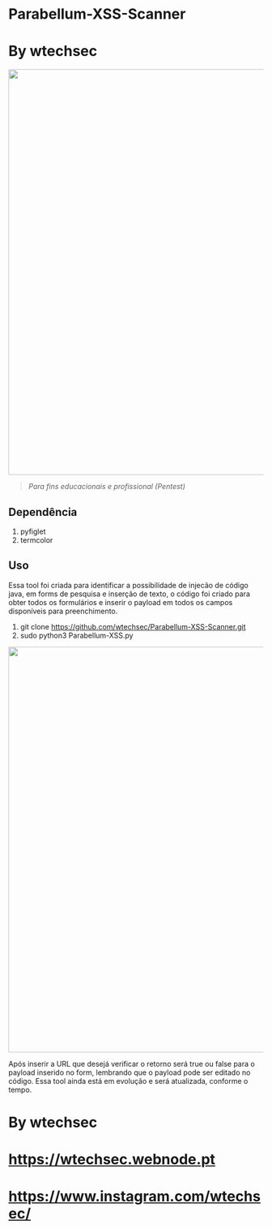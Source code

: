 # Parabellum-XSS-Scanner

# By wtechsec


<img src="https://github.com/wtechsec/Parabellum-XSS-Scanner/blob/main/Imagens/Parabellum-XSS-Scanner-1.PNG" width="800px" height="auto">


> *Para fins educacionais e profissional (Pentest)* 

## Dependência

1. pyfiglet
2. termcolor

## Uso

Essa tool foi criada para identificar a possibilidade de injecão de código java, em forms de pesquisa e inserção de texto, o código foi criado para obter todos os formulários e inserir o payload em todos os campos disponíveis para preenchimento.




1. git clone https://github.com/wtechsec/Parabellum-XSS-Scanner.git
2. sudo python3 Parabellum-XSS.py 

<img src="https://github.com/wtechsec/Parabellum-XSS-Scanner/blob/main/Imagens/Parabellum-XSS-Scanner-2.png" width="800px" height="auto">


Após inserir a URL que desejá verificar o retorno será true ou false para o payload inserido no form, lembrando que o payload pode ser editado no código.
Essa tool ainda está em evolução e será atualizada, conforme o tempo.

# By wtechsec
# https://wtechsec.webnode.pt
# https://www.instagram.com/wtechsec/
